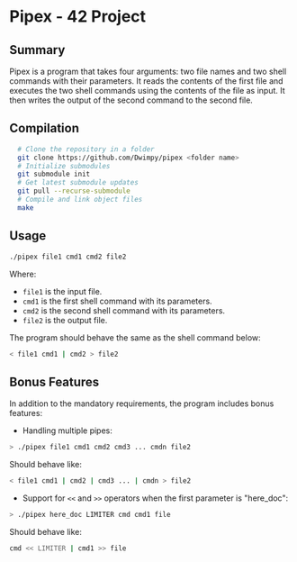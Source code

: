 Pipex - 42 Project
===========================

Summary
-------

Pipex is a program that takes four arguments: two file names and two shell commands with their parameters. It reads the contents of the first file and executes the two shell commands using the contents of the file as input. It then writes the output of the second command to the second file.

Compilation
-----------
```bash
  # Clone the repository in a folder
  git clone https://github.com/Dwimpy/pipex <folder name>
  # Initialize submodules
  git submodule init
  # Get latest submodule updates
  git pull --recurse-submodule
  # Compile and link object files
  make
```

Usage
-----

```bash
./pipex file1 cmd1 cmd2 file2
```
Where:

*   `file1` is the input file.
*   `cmd1` is the first shell command with its parameters.
*   `cmd2` is the second shell command with its parameters.
*   `file2` is the output file.

The program should behave the same as the shell command below:

```bash
< file1 cmd1 | cmd2 > file2
```
Bonus Features
--------------

In addition to the mandatory requirements, the program includes bonus features:

*   Handling multiple pipes:

```bash
> ./pipex file1 cmd1 cmd2 cmd3 ... cmdn file2
```
Should behave like:

```bash
< file1 cmd1 | cmd2 | cmd3 ... | cmdn > file2
```
*   Support for `<<` and `>>` operators when the first parameter is "here\_doc":

```bash
> ./pipex here_doc LIMITER cmd cmd1 file
```
Should behave like:

```bash
cmd << LIMITER | cmd1 >> file
```
